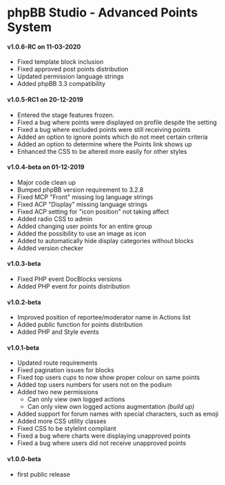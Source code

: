 # phpBB Studio - Advanced Points System

#### v1.0.6-RC on 11-03-2020
- Fixed template block inclusion
- Fixed approved post points distribution
- Updated permission language strings
- Added phpBB 3.3 compatibility

#### v1.0.5-RC1 on 20-12-2019
- Entered the stage features frozen.
- Fixed a bug where points were displayed on profile despite the setting
- Fixed a bug where excluded points were still receiving points
- Added an option to ignore points which do not meet certain criteria
- Added an option to determine where the Points link shows up
- Enhanced the CSS to be altered more easily for other styles

#### v1.0.4-beta on 01-12-2019
- Major code clean up
- Bumped phpBB version requirement to 3.2.8
- Fixed MCP "Front" missing log language strings
- Fixed ACP "Display" missing language strings
- Fixed ACP setting for "icon position" not taking affect
- Added radio CSS to admin
- Added changing user points for an entire group
- Added the possibility to use an image as icon
- Added to automatically hide display categories without blocks
- Added version checker

#### v1.0.3-beta
- Fixed PHP event DocBlocks versions
- Added PHP event for points distribution

#### v1.0.2-beta
- Improved position of reportee/moderator name in Actions list
- Added public function for points distribution
- Added PHP and Style events

#### v1.0.1-beta
- Updated route requirements
- Fixed pagination issues for blocks
- Fixed top users _cups_ to now show proper colour on same points
- Added top users numbers for users not on the podium
- Added two new permissions
  - Can only view own logged actions
  - Can only view own logged actions augmentation _(build up)_
- Added support for forum names with special characters, such as emoji
- Added more CSS utility classes
- Fixed CSS to be stylelint compliant
- Fixed a bug where charts were displaying unapproved points
- Fixed a bug where users did not receive unapproved points

#### v1.0.0-beta
- first public release
